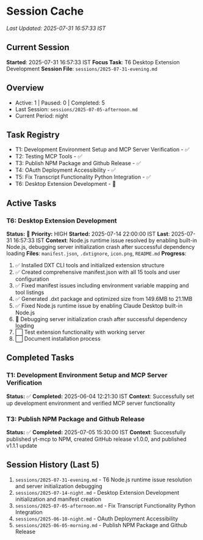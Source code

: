 # Session Cache
*Last Updated: 2025-07-31 16:57:33 IST*

## Current Session
**Started**: 2025-07-31 16:57:33 IST
**Focus Task**: T6 Desktop Extension Development
**Session File**: `sessions/2025-07-31-evening.md`

## Overview
- Active: 1 | Paused: 0 | Completed: 5
- Last Session: `sessions/2025-07-05-afternoon.md`
- Current Period: night

## Task Registry
- T1: Development Environment Setup and MCP Server Verification - ✅
- T2: Testing MCP Tools - ✅
- T3: Publish NPM Package and Github Release - ✅
- T4: OAuth Deployment Accessibility - ✅
- T5: Fix Transcript Functionality Python Integration - ✅
- T6: Desktop Extension Development - 🔄

## Active Tasks
### T6: Desktop Extension Development
**Status:** 🔄 **Priority:** HIGH
**Started:** 2025-07-14 22:00:00 IST **Last**: 2025-07-31 16:57:33 IST
**Context**: Node.js runtime issue resolved by enabling built-in Node.js, debugging server initialization crash after successful dependency loading
**Files**: `manifest.json`, `.dxtignore`, `icon.png`, `README.md`
**Progress**:
1. ✅ Installed DXT CLI tools and initialized extension structure
2. ✅ Created comprehensive manifest.json with all 15 tools and user configuration
3. ✅ Fixed manifest issues including environment variable mapping and tool listings
4. ✅ Generated .dxt package and optimized size from 149.6MB to 21.1MB
5. ✅ Fixed Node.js runtime issue by enabling Claude Desktop built-in Node.js
6. 🔄 Debugging server initialization crash after successful dependency loading
7. ⬜ Test extension functionality with working server
8. ⬜ Document installation process

## Completed Tasks
### T1: Development Environment Setup and MCP Server Verification
**Status:** ✅ **Completed:** 2025-06-04 12:21:30 IST
**Context**: Successfully set up development environment and verified MCP server functionality

### T3: Publish NPM Package and Github Release  
**Status:** ✅ **Completed:** 2025-07-05 15:30:00 IST
**Context**: Successfully published yt-mcp to NPM, created GitHub release v1.0.0, and published v1.1.1 update

## Session History (Last 5)
1. `sessions/2025-07-31-evening.md` - T6 Node.js runtime issue resolution and server initialization debugging
2. `sessions/2025-07-14-night.md` - Desktop Extension Development initialization and manifest creation
3. `sessions/2025-07-05-afternoon.md` - Fix Transcript Functionality Python Integration
4. `sessions/2025-06-10-night.md` - OAuth Deployment Accessibility  
5. `sessions/2025-06-05-morning.md` - Publish NPM Package and Github Release
